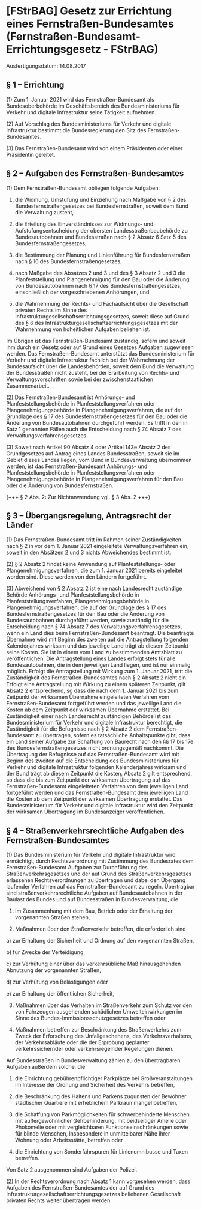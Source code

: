 # [FStrBAG] Gesetz zur Errichtung eines Fernstraßen-Bundesamtes  (Fernstraßen-Bundesamt-Errichtungsgesetz - FStrBAG)

Ausfertigungsdatum: 14.08.2017

 

## § 1 – Errichtung

(1) Zum 1. Januar 2021 wird das Fernstraßen-Bundesamt als Bundesoberbehörde im Geschäftsbereich des Bundesministeriums für Verkehr und digitale Infrastruktur seine Tätigkeit aufnehmen.

(2) Auf Vorschlag des Bundesministeriums für Verkehr und digitale Infrastruktur bestimmt die Bundesregierung den Sitz des Fernstraßen-Bundesamtes.

(3) Das Fernstraßen-Bundesamt wird von einem Präsidenten oder einer Präsidentin geleitet.


## § 2 – Aufgaben des Fernstraßen-Bundesamtes

(1) Dem Fernstraßen-Bundesamt obliegen folgende Aufgaben:

1. die Widmung, Umstufung und Einziehung nach Maßgabe von § 2 des Bundesfernstraßengesetzes bei Bundesfernstraßen, soweit dem Bund die Verwaltung zusteht,

2. die Erteilung des Einverständnisses zur Widmungs- und Aufstufungsentscheidung der obersten Landesstraßenbaubehörde zu Bundesautobahnen und Bundesstraßen nach § 2 Absatz 6 Satz 5 des Bundesfernstraßengesetzes,

3. die Bestimmung der Planung und Linienführung für Bundesfernstraßen nach § 16 des Bundesfernstraßengesetzes,

4. nach Maßgabe des Absatzes 2 und 3 und des § 3 Absatz 2 und 3 die Planfeststellung und Plangenehmigung für den Bau oder die Änderung von Bundesautobahnen nach § 17 des Bundesfernstraßengesetzes, einschließlich der vorgeschriebenen Anhörungen, und

5. die Wahrnehmung der Rechts- und Fachaufsicht über die Gesellschaft privaten Rechts im Sinne des Infrastrukturgesellschaftserrichtungsgesetzes, soweit diese auf Grund des § 6 des Infrastrukturgesellschaftserrichtungsgesetzes mit der Wahrnehmung von hoheitlichen Aufgaben beliehen ist.

Im Übrigen ist das Fernstraßen-Bundesamt zuständig, sofern und soweit ihm durch ein Gesetz oder auf Grund eines Gesetzes Aufgaben zugewiesen werden. Das Fernstraßen-Bundesamt unterstützt das Bundesministerium für Verkehr und digitale Infrastruktur fachlich bei der Wahrnehmung der Bundesaufsicht über die Landesbehörden, soweit dem Bund die Verwaltung der Bundesstraßen nicht zusteht, bei der Erarbeitung von Rechts- und Verwaltungsvorschriften sowie bei der zwischenstaatlichen Zusammenarbeit.

(2) Das Fernstraßen-Bundesamt ist Anhörungs- und Planfeststellungsbehörde in Planfeststellungsverfahren oder Plangenehmigungsbehörde in Plangenehmigungsverfahren, die auf der Grundlage des § 17 des Bundesfernstraßengesetzes für den Bau oder die Änderung von Bundesautobahnen durchgeführt werden. Es trifft in den in Satz 1 genannten Fällen auch die Entscheidung nach § 74 Absatz 7 des Verwaltungsverfahrensgesetzes.

(3) Soweit nach Artikel 90 Absatz 4 oder Artikel 143e Absatz 2 des Grundgesetzes auf Antrag eines Landes Bundesstraßen, soweit sie im Gebiet dieses Landes liegen, vom Bund in Bundesverwaltung übernommen werden, ist das Fernstraßen-Bundesamt Anhörungs- und Planfeststellungsbehörde in Planfeststellungsverfahren oder Plangenehmigungsbehörde in Plangenehmigungsverfahren für den Bau oder die Änderung von Bundesfernstraßen.

(+++ § 2 Abs. 2: Zur Nichtanwendung vgl. § 3 Abs. 2 +++)


## § 3 – Übergangsregelung, Antragsrecht der Länder

(1) Das Fernstraßen-Bundesamt tritt im Rahmen seiner Zuständigkeiten nach § 2 in vor dem 1. Januar 2021 eingeleitete Verwaltungsverfahren ein, soweit in den Absätzen 2 und 3 nichts Abweichendes bestimmt ist.

(2) § 2 Absatz 2 findet keine Anwendung auf Planfeststellungs- oder Plangenehmigungsverfahren, die zum 1. Januar 2021 bereits eingeleitet worden sind. Diese werden von den Ländern fortgeführt.

(3) Abweichend von § 2 Absatz 2 ist eine nach Landesrecht zuständige Behörde Anhörungs- und Planfeststellungsbehörde in Planfeststellungsverfahren, Plangenehmigungsbehörde in Plangenehmigungsverfahren, die auf der Grundlage des § 17 des Bundesfernstraßengesetzes für den Bau oder die Änderung von Bundesautobahnen durchgeführt werden, sowie zuständig für die Entscheidung nach § 74 Absatz 7 des Verwaltungsverfahrensgesetzes, wenn ein Land dies beim Fernstraßen-Bundesamt beantragt. Die beantragte Übernahme wird mit Beginn des zweiten auf die Antragstellung folgenden Kalenderjahres wirksam und das jeweilige Land trägt ab diesem Zeitpunkt seine Kosten. Sie ist in einem vom Land zu bestimmenden Amtsblatt zu veröffentlichen. Die Antragstellung eines Landes erfolgt stets für alle Bundesautobahnen, die in dem jeweiligen Land liegen, und ist nur einmalig möglich. Erfolgt die Antragstellung mit Wirkung zum 1. Januar 2021, tritt die Zuständigkeit des Fernstraßen-Bundesamtes nach § 2 Absatz 2 nicht ein. Erfolgt eine Antragstellung mit Wirkung zu einem späteren Zeitpunkt, gilt Absatz 2 entsprechend, so dass die nach dem 1. Januar 2021 bis zum Zeitpunkt der wirksamen Übernahme eingeleiteten Verfahren vom Fernstraßen-Bundesamt fortgeführt werden und das jeweilige Land die Kosten ab dem Zeitpunkt der wirksamen Übernahme erstattet. Bei Zuständigkeit einer nach Landesrecht zuständigen Behörde ist das Bundesministerium für Verkehr und digitale Infrastruktur berechtigt, die Zuständigkeit für die Befugnisse nach § 2 Absatz 2 dem Fernstraßen-Bundesamt zu übertragen, sofern es tatsächliche Anhaltspunkte gibt, dass ein Land seiner Aufgabe zur Schaffung von Baurecht nach den §§ 17 bis 17e des Bundesfernstraßengesetzes nicht ordnungsgemäß nachkommt. Die Übertragung der Befugnisse auf das Fernstraßen-Bundesamt wird mit Beginn des zweiten auf die Entscheidung des Bundesministeriums für Verkehr und digitale Infrastruktur folgenden Kalenderjahres wirksam und der Bund trägt ab diesem Zeitpunkt die Kosten. Absatz 2 gilt entsprechend, so dass die bis zum Zeitpunkt der wirksamen Übertragung auf das Fernstraßen-Bundesamt eingeleiteten Verfahren von dem jeweiligen Land fortgeführt werden und das Fernstraßen-Bundesamt dem jeweiligen Land die Kosten ab dem Zeitpunkt der wirksamen Übertragung erstattet. Das Bundesministerium für Verkehr und digitale Infrastruktur wird den Zeitpunkt der wirksamen Übertragung im Bundesanzeiger veröffentlichen.


## § 4 – Straßenverkehrsrechtliche Aufgaben des Fernstraßen-Bundesamtes

(1) Das Bundesministerium für Verkehr und digitale Infrastruktur wird ermächtigt, durch Rechtsverordnung mit Zustimmung des Bundesrates dem Fernstraßen-Bundesamt Aufgaben zur Durchführung des Straßenverkehrsgesetzes und der auf Grund des Straßenverkehrsgesetzes erlassenen Rechtsverordnungen zu übertragen und dabei den Übergang laufender Verfahren auf das Fernstraßen-Bundesamt zu regeln. Übertragbar sind straßenverkehrsrechtliche Aufgaben auf Bundesautobahnen in der Baulast des Bundes und auf Bundesstraßen in Bundesverwaltung, die

1. im Zusammenhang mit dem Bau, Betrieb oder der Erhaltung der vorgenannten Straßen stehen,

2. Maßnahmen über den Straßenverkehr betreffen, die erforderlich sind

a) zur Erhaltung der Sicherheit und Ordnung auf den vorgenannten Straßen,

b) für Zwecke der Verteidigung,

c) zur Verhütung einer über das verkehrsübliche Maß hinausgehenden Abnutzung der vorgenannten Straßen,

d) zur Verhütung von Belästigungen oder

e) zur Erhaltung der öffentlichen Sicherheit,

3. Maßnahmen über das Verhalten im Straßenverkehr zum Schutz vor den von Fahrzeugen ausgehenden schädlichen Umwelteinwirkungen im Sinne des Bundes-Immissionsschutzgesetzes betreffen oder

4. Maßnahmen betreffen zur Beschränkung des Straßenverkehrs zum Zweck der Erforschung des Unfallgeschehens, des Verkehrsverhaltens, der Verkehrsabläufe oder die der Erprobung geplanter verkehrssichernder oder verkehrsregelnder Regelungen dienen.

Auf Bundesstraßen in Bundesverwaltung zählen zu den übertragbaren Aufgaben außerdem solche, die

1. die Einrichtung gebührenpflichtiger Parkplätze bei Großveranstaltungen im Interesse der Ordnung und Sicherheit des Verkehrs betreffen,

2. die Beschränkung des Haltens und Parkens zugunsten der Bewohner städtischer Quartiere mit erheblichem Parkraummangel betreffen,

3. die Schaffung von Parkmöglichkeiten für schwerbehinderte Menschen mit außergewöhnlicher Gehbehinderung, mit beidseitiger Amelie oder Phokomelie oder mit vergleichbaren Funktionseinschränkungen sowie für blinde Menschen, insbesondere in unmittelbarer Nähe ihrer Wohnung oder Arbeitsstätte, betreffen oder

4. die Einrichtung von Sonderfahrspuren für Linienomnibusse und Taxen betreffen.

Von Satz 2 ausgenommen sind Aufgaben der Polizei.

(2) In der Rechtsverordnung nach Absatz 1 kann vorgesehen werden, dass Aufgaben des Fernstraßen-Bundesamtes der auf Grund des Infrastrukturgesellschaftserrichtungsgesetzes beliehenen Gesellschaft privaten Rechts weiter übertragen werden.
